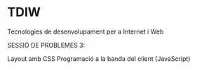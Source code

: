 # TDIW
Tecnologies de desenvolupament per a Internet i Web

SESSIÓ DE PROBLEMES 3:

Layout amb CSS
Programació a la banda del client (JavaScript)
